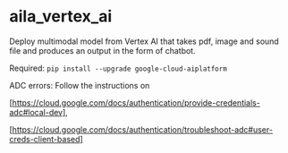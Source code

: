 # aila_vertex_ai
Deploy multimodal model from Vertex AI that takes pdf, image and sound file and produces an output in the form of chatbot.

Required:
`pip install --upgrade google-cloud-aiplatform`

ADC errors:
Follow the instructions on 

[https://cloud.google.com/docs/authentication/provide-credentials-adc#local-dev],

[https://cloud.google.com/docs/authentication/troubleshoot-adc#user-creds-client-based]
